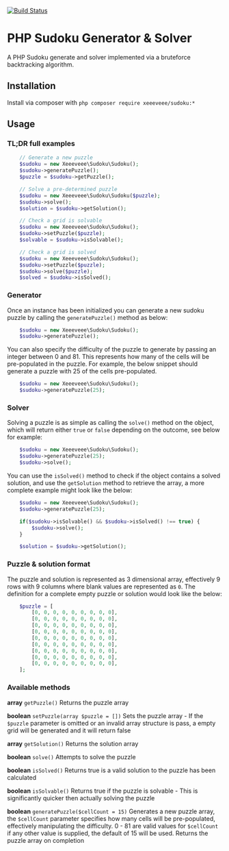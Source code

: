 [![Build Status](https://travis-ci.org/xeeeveee/sudoku.svg?branch=master)](https://travis-ci.org/xeeeveee/sudoku)

# PHP Sudoku Generator & Solver

A PHP Sudoku generate and solver implemented via a bruteforce backtracking algorithm.

## Installation

Install via composer with `php composer require xeeeveee/sudoku:*`

## Usage

### TL;DR full examples

```php
    // Generate a new puzzle
    $sudoku = new Xeeeveee\Sudoku\Sudoku();
    $sudoku->generatePuzzle();
    $puzzle = $sudoku->getPuzzle();

    // Solve a pre-determined puzzle
    $sudoku = new Xeeeveee\Sudoku\Sudoku($puzzle);
    $sudoku->solve();
    $solution = $sudoku->getSolution();

    // Check a grid is solvable
    $sudoku = new Xeeeveee\Sudoku\Sudoku();
    $sudoku->setPuzzle($puzzle);
    $solvable = $sudoku->isSolvable();

    // Check a grid is solved
    $sudoku = new Xeeeveee\Sudoku\Sudoku();
    $sudoku->setPuzzle($puzzle);
    $sudoku->solve($puzzle);
    $solved = $sudoku->isSolved();
```

### Generator

Once an instance has been initialized you can generate a new sudoku puzzle by calling the `generatePuzzle()` method as below:

```php
    $sudoku = new Xeeeveee\Sudoku\Sudoku();
    $sudoku->generatePuzzle();
```

You can also specify the difficulty of the puzzle to generate by passing an integer between 0 and 81. This represents how many of the cells will be pre-populated in the puzzle. For example, the below snippet should generate a puzzle with 25 of the cells pre-populated.

```php
    $sudoku = new Xeeeveee\Sudoku\Sudoku();
    $sudoku->generatePuzzle(25);
```

### Solver

Solving a puzzle is as simple as calling the `solve()` method on the object, which will return either `true` or `false` depending on the outcome, see below for example:

```php
    $sudoku = new Xeeeveee\Sudoku\Sudoku();
    $sudoku->generatePuzzle(25);
    $sudoku->solve();
```

You can use the `isSolved()` method to check if the object contains a solved solution, and use the `getSolution` method to retrieve the array, a more complete example might look like the below:

```php
    $sudoku = new Xeeeveee\Sudoku\Sudoku();
    $sudoku->generatePuzzle(25);

    if($sudoku->isSolvable() && $sudoku->isSolved() !== true) {
        $sudoku->solve();
    }

    $solution = $sudoku->getSolution();
```

### Puzzle & solution format

The puzzle and solution is represented as 3 dimensional array, effectively 9 rows with 9 columns where blank values are represented as `0`. The definition for a complete empty puzzle or solution would look like the below:

```php
    $puzzle = [
        [0, 0, 0, 0, 0, 0, 0, 0, 0],
        [0, 0, 0, 0, 0, 0, 0, 0, 0],
        [0, 0, 0, 0, 0, 0, 0, 0, 0],
        [0, 0, 0, 0, 0, 0, 0, 0, 0],
        [0, 0, 0, 0, 0, 0, 0, 0, 0],
        [0, 0, 0, 0, 0, 0, 0, 0, 0],
        [0, 0, 0, 0, 0, 0, 0, 0, 0],
        [0, 0, 0, 0, 0, 0, 0, 0, 0],
        [0, 0, 0, 0, 0, 0, 0, 0, 0],
    ];
```

### Available methods

**array** `getPuzzle()`
Returns the puzzle array

**boolean** `setPuzzle(array $puzzle = [])`
Sets the puzzle array - If the `$puzzle` parameter is omitted or an invalid array structure is pass, a empty grid will be generated and it will return false

**array** `getSolution()`
Returns the solution array

**boolean** `solve()`
Attempts to solve the puzzle

**boolean** `isSolved()`
Returns true is a valid solution to the puzzle has been calculated

**boolean** `isSolvable()`
Returns true if the puzzle is solvable - This is significantly quicker then actually solving the puzzle

**boolean** `generatePuzzle($cellCount = 15)`
Generates a new puzzle array, the `$cellCount` parameter specifies how many cells will be pre-populated, effectively manipulating the difficulty. 0 - 81 are valid values for `$cellCount` if any other value is supplied, the default of 15 will be used. Returns the puzzle array on completion